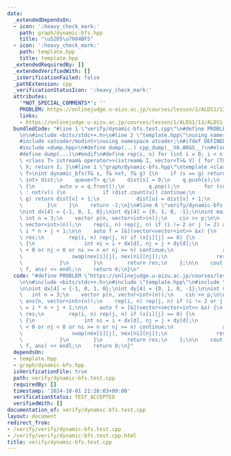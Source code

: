 ```yaml
---
data:
  _extendedDependsOn:
  - icon: ':heavy_check_mark:'
    path: graph/dynamic-bfs.hpp
    title: "\u52D5\u7684BFS"
  - icon: ':heavy_check_mark:'
    path: template.hpp
    title: template.hpp
  _extendedRequiredBy: []
  _extendedVerifiedWith: []
  _isVerificationFailed: false
  _pathExtension: cpp
  _verificationStatusIcon: ':heavy_check_mark:'
  attributes:
    '*NOT_SPECIAL_COMMENTS*': ''
    PROBLEM: https://onlinejudge.u-aizu.ac.jp/courses/lesson/1/ALDS1/13/ALDS1_13_B
    links:
    - https://onlinejudge.u-aizu.ac.jp/courses/lesson/1/ALDS1/13/ALDS1_13_B
  bundledCode: "#line 1 \"verify/dynamic-bfs.test.cpp\"\n#define PROBLEM \"https://onlinejudge.u-aizu.ac.jp/courses/lesson/1/ALDS1/13/ALDS1_13_B\"\
    \n\n#include <bits/stdc++.h>\n#line 2 \"template.hpp\"\nusing namespace std;\n\
    #include <atcoder/modint>\nusing namespace atcoder;\n#ifdef DEFINED_ONLY_IN_LOCAL\n\
    #include <dump.hpp>\n#define dump(...) cpp_dump(__VA_ARGS__)\n#else\n#undef dump\n\
    #define dump(...)\n#endif\n#define rep(i, n) for (int i = 0; i < n; i++)\ntemplate\
    \ <class T> istream& operator>>(istream& I, vector<T>& V) { for (T& X : V) I >>\
    \ X; return I; }\n#line 1 \"graph/dynamic-bfs.hpp\"\ntemplate <class T, class\
    \ f>\nint dynamic_bfs(T& s, f& nxt, T& g) {\n    if (s == g) return 0;\n    map<T,\
    \ int> dist;\n    queue<T> q;\n    dist[s] = 0;\n    q.push(s);\n    while (!q.empty())\
    \ {\n        auto v = q.front();\n        q.pop();\n        for (const auto& u\
    \ : nxt(v)) {\n            if (dist.count(u)) continue;\n            if (u ==\
    \ g) return dist[v] + 1;\n            dist[u] = dist[v] + 1;\n            q.push(u);\n\
    \        }\n    }\n    return -1;\n}\n#line 6 \"verify/dynamic-bfs.test.cpp\"\n\
    \nint dx[4] = {-1, 0, 1, 0};\nint dy[4] = {0, 1, 0, -1};\n\nint main() {\n   \
    \ int n = 3;\n    vector p(n, vector<int>(n));\n    cin >> p;\n\n    vector ans(n,\
    \ vector<int>(n));\n    rep(i, n) rep(j, n) if (i != 2 or j != 2) ans[i][j] =\
    \ i * n + j + 1;\n\n    auto f = [&](vector<vector<int>> &x) {\n        vector<vector<vector<int>>>\
    \ res;\n        rep(i, n) rep(j, n) if (x[i][j] == 0) {\n            rep(d, 4)\
    \ {\n                int ni = i + dx[d], nj = j + dy[d];\n                if (ni\
    \ < 0 or nj < 0 or ni >= n or nj >= n) continue;\n                auto nex = x;\n\
    \                swap(nex[i][j], nex[ni][nj]);\n                res.push_back(nex);\n\
    \            }\n        }\n        return res;\n    };\n\n    cout << dynamic_bfs(p,\
    \ f, ans) << endl;\n    return 0;\n}\n"
  code: "#define PROBLEM \"https://onlinejudge.u-aizu.ac.jp/courses/lesson/1/ALDS1/13/ALDS1_13_B\"\
    \n\n#include <bits/stdc++.h>\n#include \"template.hpp\"\n#include \"graph/dynamic-bfs.hpp\"\
    \n\nint dx[4] = {-1, 0, 1, 0};\nint dy[4] = {0, 1, 0, -1};\n\nint main() {\n \
    \   int n = 3;\n    vector p(n, vector<int>(n));\n    cin >> p;\n\n    vector\
    \ ans(n, vector<int>(n));\n    rep(i, n) rep(j, n) if (i != 2 or j != 2) ans[i][j]\
    \ = i * n + j + 1;\n\n    auto f = [&](vector<vector<int>> &x) {\n        vector<vector<vector<int>>>\
    \ res;\n        rep(i, n) rep(j, n) if (x[i][j] == 0) {\n            rep(d, 4)\
    \ {\n                int ni = i + dx[d], nj = j + dy[d];\n                if (ni\
    \ < 0 or nj < 0 or ni >= n or nj >= n) continue;\n                auto nex = x;\n\
    \                swap(nex[i][j], nex[ni][nj]);\n                res.push_back(nex);\n\
    \            }\n        }\n        return res;\n    };\n\n    cout << dynamic_bfs(p,\
    \ f, ans) << endl;\n    return 0;\n}"
  dependsOn:
  - template.hpp
  - graph/dynamic-bfs.hpp
  isVerificationFile: true
  path: verify/dynamic-bfs.test.cpp
  requiredBy: []
  timestamp: '2024-10-01 21:26:03+09:00'
  verificationStatus: TEST_ACCEPTED
  verifiedWith: []
documentation_of: verify/dynamic-bfs.test.cpp
layout: document
redirect_from:
- /verify/verify/dynamic-bfs.test.cpp
- /verify/verify/dynamic-bfs.test.cpp.html
title: verify/dynamic-bfs.test.cpp
---
```

